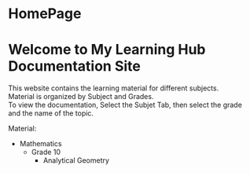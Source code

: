 # HomePage

# Welcome to My Learning Hub Documentation Site 

This website contains the learning material for different subjects.  
Material is organized by Subject and Grades.  
To view the documentation, Select the Subjet Tab, then select the grade and the name of the topic.  

Material: 
 - Mathematics
    - Grade 10
        - Analytical Geometry

